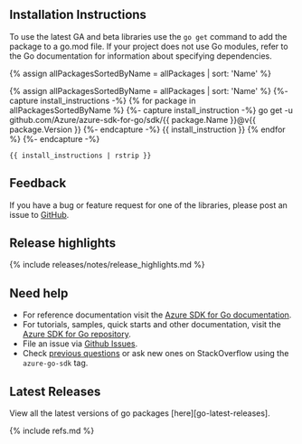 ## Installation Instructions

To use the latest GA and beta libraries use the `go get` command to add the package to a go.mod file. If your project does not use Go modules, refer to the Go documentation for information about specifying dependencies.

{% assign allPackagesSortedByName = allPackages | sort: 'Name' %}

{% assign allPackagesSortedByName = allPackages | sort: 'Name' %}
{%- capture install_instructions -%}
{% for package in allPackagesSortedByName %}
    {%- capture install_instruction -%}
    go get -u github.com/Azure/azure-sdk-for-go/sdk/{{ package.Name }}@v{{ package.Version }}
    {%- endcapture -%}
    {{ install_instruction }}
{% endfor %}
{%- endcapture -%}

```
{{ install_instructions | rstrip }}
```

## Feedback

If you have a bug or feature request for one of the libraries, please post an issue to [GitHub](https://github.com/azure/azure-sdk-for-go/issues).

## Release highlights

{% include releases/notes/release_highlights.md %}

## Need help

- For reference documentation visit the [Azure SDK for Go documentation](https://azure.github.io/azure-sdk-for-go/).
- For tutorials, samples, quick starts and other documentation, visit the [Azure SDK for Go repository](https://github.com/azure/azure-sdk-for-go/).
- File an issue via [Github Issues](https://github.com/Azure/azure-sdk-for-go/issues/new/choose).
- Check [previous questions](https://stackoverflow.com/questions/tagged/azure-go-sdk) or ask new ones on StackOverflow using the `azure-go-sdk` tag.

## Latest Releases

View all the latest versions of go packages [here][go-latest-releases].

{% include refs.md %}